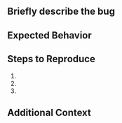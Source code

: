 ## Briefly describe the bug
<!-- A clear and concise description of what the bug is. -->

## Expected Behavior
<!-- A clear and concise description of what you expected to happen. -->

## Steps to Reproduce
<!-- Detailed steps to reproduce the bug. -->

1. 
2. 
3. 

## Additional Context
<!-- Add any other context about the problem here. -->

